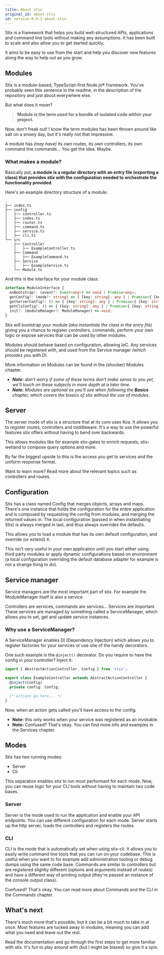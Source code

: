 ```yaml
---
title: About stix
original_id: about-stix
id: version-0.0.1-about-stix
---
```


Stix is a framework that helps you build well-structured APIs, applications and command line tools without making any assumptions.
It has been built to scale and also allow you to get started quickly.

It aims to be easy to use from the start and help you discover new features along the way to help out as you grow.

## Modules

Stix is a module-based, TypeScript-first Node.js® framework. You've probably seen this sentence in the readme, in the description of the repository and just about everywhere else.

But what does it _mean_?

> **Module is the term used for a bundle of isolated code within your project.**

Now, don't freak out! I know the term modules has been thrown around like salt on a snowy day, but it's really not that impressive.

A module has _(may have)_ its own routes, its own controllers, its own command line commands... You get the idea. Maybe.

### What makes a module?

Basically put, **a module is a regular directory with an entry file (exporting a class) that provides stix with the configuration needed to orchestrate the functionality provided**.

Here's an example directory structure of a module:

```
.
├── index.ts
├── config
│   ├── controller.ts
│   ├── index.ts
│   ├── router.ts
│   ├── command.ts
│   ├── service.ts
│   ├── cli.ts
└── src
    ├── Controller
    │   ├── ExampleController.ts
    ├── Command
    │   ├── ExampleCommand.ts
    ├── Service
    │   ├── ExampleService.ts
    └── Module.ts
```

And this is the interface for your module class:

```ts
interface ModuleInterface {
  onBootstrap?: (event?: Event<any>) => void | Promise<any>;
  getConfig?: (mode?: string) => { [key: string]: any } | Promise<{ [key: string]: any }>;
  getServerConfig?: () => { [key: string]: any } | Promise<{ [key: string]: any }>;
  getCliConfig?: () => { [key: string]: any } | Promise<{ [key: string]: any }>;
  init?: (moduleManager?: ModuleManager) => void;
}
```

Stix will bootstrap your module _(aka instantiate the class in the entry file)_ giving you a chance to register controllers, commands, perform your own logic or expose services that can be used by other modules.

Modules should behave based on configuration, allowing IoC. Any services should be registered with, and used from the Service manager _(which provides you with DI_.

More information on Modules can be found in the (shocker) Modules chapter.

- _**Note:** don't worry if some of these terms don't make sense to you yet, we'll touch on these subjects in more depth at a later time._
- _**Note:** Modules are optional as you'll see when following the **Basics** chapter, which covers the basics of stix without the use of modules._

## Server

The server mode of stix is a structure that at its core uses Koa. It allows you to register routes, controllers and middleware.
It's a way to use the powerful features stix offers without having to bend over backwards.

This allows modules like for example stix-gates to enrich requests, stix-wetland to compose query options and more.

By far the biggest upside to this is the access you get to services and the uniform response format. 

Want to learn more? Read more about the relevant topics such as controllers and routes. 

## Configuration

Stix has a class named Config that merges objects, arrays and maps.
There's one instance that holds the configuration for the entire application and is composed by requesting the config from modules, and merging the returned values in. The local configuration (passed in when instantiating Stix) is always merged in last, and thus always overrides the defaults. 

This allows you to load a module that has its own default configuration, and override (or extend) it.

This isn't very useful in your own application until you start either using third party modules or apply dynamic configurations based on environment (a local configuration overriding the default database adapter for example is not a strange thing to do).

## Service manager

Service managers are the most important part of stix. For example the ModuleManager itself is also a service.

Controllers are services, commands are services... Services are important. These services are managed by something called a ServiceManager, which allows you to set, get and update service instances.

### Why use a ServiceManager?

A ServiceManager enables DI (Dependency Injection) which allows you to register factories for your services or use one of the handy decorators.

One such example is the `@inject()` decorator. Do you require to have the config in your controller? Inject it:

```ts
import { AbstractActionController, Config } from 'stix';

export class ExampleController extends AbstractActionController {
  @inject(Config)
  private config: Config;

  /* actions go here... */
}
```

Now, when an action gets called you'll have access to the config.

- **Note:** this only works when your service was registered as an invokable.
- **Note:** Confused? That's okay. You can find more info and examples in the Services chapter.

## Modes

Stix has two running modes: 

- Server
- Cli

This separation enables stix to run most performant for each mode. Now, you can reuse logic for your CLI tools without having to maintain two code bases.

### Server

Server is the mode used to run the application and enable your API endpoints. You can use different configuration for each mode. Server starts up the http server, loads the controllers and registers the routes.

### CLI

CLI is the mode that is automatically set when using stix-cli. It allows you to easily write command line tools that you can run on your codebase. This is useful when you want to for example add administration tooling or debug dumps using the same code base. Commands are similar to controllers but are registered slightly different (options and arguments instead of routes) and have a different way of printing output (they're passed an instance of the console output class).

Confused? That's okay. You can read more about Commands and the CLI in the Commands chapter.

## What's next

There's much more that's possible, but it can be a bit much to take in at once. Most features are tucked away in modules, meaning you can add what you need and leave out the rest.

Read the documentation and go through the first steps to get more familiar with stix. It's fun to play around with (but I might be biased) so give it a spin.
